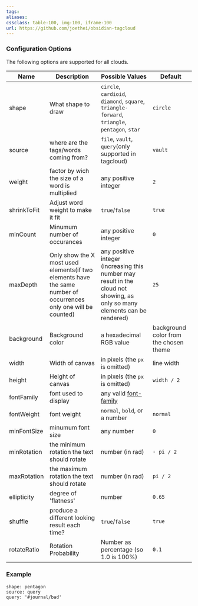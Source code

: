 ```yaml
---
tags:
aliases:
cssclass: table-100, img-100, iframe-100
url: https://github.com/joethei/obsidian-tagcloud
---
```

### Configuration Options

The following options are supported for all clouds.

| **Name**    | **Description**                                                                                                  | **Possible Values**                                                                                                         | **Default**                            |
| ----------- | ---------------------------------------------------------------------------------------------------------------- | --------------------------------------------------------------------------------------------------------------------------- | -------------------------------------- |
| shape       | What shape to draw                                                                                               | `circle`, `cardioid`, `diamond`, `square`, `triangle-forward`, `triangle`, `pentagon`, `star`                               | `circle`                               |
| source      | where are the tags/words coming from?                                                                            | `file`, `vault`, `query`(only supported in tagcloud)                                                                        | `vault`                                |
| weight      | factor by wich the size of a word is multiplied                                                                  | any positive integer                                                                                                        | `2`                                    |
| shrinkToFit | Adjust word weight to make it fit                                                                                | `true`/`false`                                                                                                              | `true`                                 |
| minCount    | Minumum number of occurances                                                                                     | any positive integer                                                                                                        | `0`                                    |
| maxDepth    | Only show the X most used elements(if two elements have the same number of occurrences only one will be counted) | any positive integer (increasing this number may result in the cloud not showing, as only so many elements can be rendered) | `25`                                   |
| background  | Background color                                                                                                 | a hexadecimal RGB value                                                                                                     | background color from the chosen theme |
| width       | Width of canvas                                                                                                  | in pixels (the `px` is omitted)                                                                                             | line width                             |
| height      | Height of canvas                                                                                                 | in pixels (the `px` is omitted)                                                                                             | `width / 2`                            |
| fontFamily  | font used to display                                                                                             | any valid [font-family](https://developer.mozilla.org/docs/Web/CSS/font-family)                                             |                                        |
| fontWeight  | font weight                                                                                                      | `normal`, `bold`, or a number                                                                                               | `normal`                               |
| minFontSize | minumum font size                                                                                                | any number                                                                                                                  | `0`                                    |
| minRotation | the minimum rotation the text should rotate                                                                      | number (in rad)                                                                                                             | `- pi / 2`                             |
| maxRotation | the maximum rotation the text should rotate                                                                      | number (in rad)                                                                                                             | `pi / 2`                               |
| ellipticity | degree of 'flatness'                                                                                             | number                                                                                                                      | `0.65`                                 |
| shuffle     | produce a different looking result each time?                                                                    | `true`/`false`                                                                                                              | `true`                                 |
| rotateRatio | Rotation Probability                                                                                             | Number as percentage (so 1.0 is 100%)                                                                                       | `0.1`                                  |


### Example
```tagcloud
shape: pentagon
source: query
query: '#journal/bad'
```




